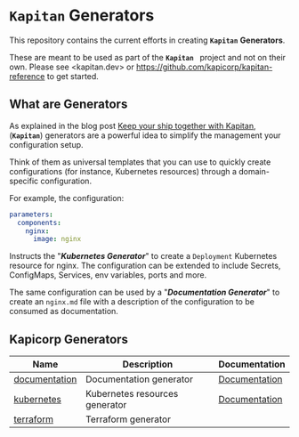 # **`Kapitan`** **Generators**

This repository contains the current efforts in creating **`Kapitan`** **Generators**.

These are meant to be used as part of the **`Kapitan `** project and not on their own.
Please see <kapitan.dev> or <https://github.com/kapicorp/kapitan-reference> to get started.

## What are **Generators**

As explained in the blog post [Keep your ship together with Kapitan](https://medium.com/kapitan-blog/keep-your-ship-together-with-kapitan-d82d441cc3e7), (**`Kapitan`**) generators are a
powerful idea to simplify the management your configuration setup.

Think of them as universal templates that you can use to quickly create configurations (for instance, Kubernetes resources) through a domain-specific configuration.

For example, the configuration:

```yaml
parameters:
  components:
    nginx:
      image: nginx
```

Instructs the "***Kubernetes Generator***" to create a `Deployment` Kubernetes resource for nginx. The configuration can be extended to include Secrets, ConfigMaps, Services, env variables, ports and more.

The same configuration can be used by a "***Documentation Generator***" to create an `nginx.md` file with a description of the configuration to be consumed as documentation.

## **Kapicorp Generators**

| Name                           | Description                    | Documentation                               |
|--------------------------------|--------------------------------|---------------------------------------------|
| [documentation](documentation) | Documentation generator        | [Documentation](documentation/README.md) |
| [kubernetes](kubernetes)       | Kubernetes resources generator | [Documentation](kubernetes/README.md)    |
| [terraform](terraform)         | Terraform generator            |      |